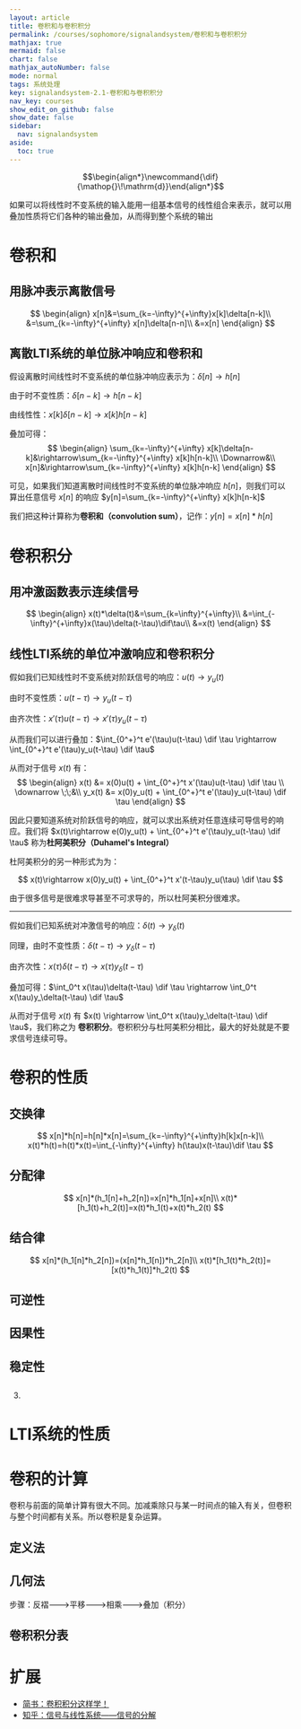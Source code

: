 ```yaml
---
layout: article
title: 卷积和与卷积积分
permalink: /courses/sophomore/signalandsystem/卷积和与卷积积分
mathjax: true
mermaid: false
chart: false
mathjax_autoNumber: false
mode: normal
tags: 系统处理
key: signalandsystem-2.1-卷积和与卷积积分
nav_key: courses
show_edit_on_github: false
show_date: false
sidebar:
  nav: signalandsystem
aside:
  toc: true
---
```


<!--more-->
$$\begin{align*}\newcommand{\dif}{\mathop{}\!\mathrm{d}}\end{align*}$$

如果可以将线性时不变系统的输入能用一组基本信号的线性组合来表示，就可以用叠加性质将它们各种的输出叠加，从而得到整个系统的输出

# 卷积和

## 用脉冲表示离散信号

$$
\begin{align}
x[n]&=\sum_{k=-\infty}^{+\infty}x[k]\delta[n-k]\\
&=\sum_{k=-\infty}^{+\infty} x[n]\delta[n-n]\\
&=x[n]
\end{align}
$$

## 离散LTI系统的单位脉冲响应和卷积和

假设离散时间线性时不变系统的单位脉冲响应表示为：$\delta[n]\rightarrow h[n]$

由于时不变性质：$\delta[n-k]\rightarrow h[n-k]$

由线性性：$x[k]\delta[n-k]\rightarrow x[k]h[n-k]$

叠加可得：
$$
\begin{align}
\sum_{k=-\infty}^{+\infty} x[k]\delta[n-k]&\rightarrow\sum_{k=-\infty}^{+\infty} x[k]h[n-k]\\
\Downarrow&\\
x[n]&\rightarrow\sum_{k=-\infty}^{+\infty} x[k]h[n-k]
\end{align}
$$

可见，如果我们知道离散时间线性时不变系统的单位脉冲响应 $h[n]$，则我们可以算出任意信号 $x[n]$ 的响应 $y[n]=\sum_{k=-\infty}^{+\infty} x[k]h[n-k]$

我们把这种计算称为**卷积和（convolution sum）**，记作：$y[n]=x[n]*h[n]$

# 卷积积分

## 用冲激函数表示连续信号

$$
\begin{align}
x(t)*\delta(t)&=\sum_{k=\infty}^{+\infty}\\
&=\int_{-\infty}^{+\infty}x(\tau)\delta(t-\tau)\dif\tau\\
&=x(t)
\end{align}
$$



## 线性LTI系统的单位冲激响应和卷积积分

假如我们已知线性时不变系统对阶跃信号的响应：$u(t)\rightarrow y_u(t)$

由时不变性质：$u(t-\tau) \rightarrow y_u(t-\tau)$

由齐次性：$x'(\tau)u(t-\tau) \rightarrow x'(\tau)y_u(t-\tau)$

从而我们可以进行叠加：$\int_{0^+}^t e'(\tau)u(t-\tau) \dif \tau \rightarrow \int_{0^+}^t e'(\tau)y_u(t-\tau) \dif \tau$

从而对于信号 $x(t)$ 有：
$$
\begin{align}
x(t) &= x(0)u(t) + \int_{0^+}^t x'(\tau)u(t-\tau) \dif \tau \\
\downarrow \;\;&\\
y_x(t) &= x(0)y_u(t) + \int_{0^+}^t e'(\tau)y_u(t-\tau) \dif \tau
\end{align}
$$

因此只要知道系统对阶跃信号的响应，就可以求出系统对任意连续可导信号的响应。我们将 $x(t)\rightarrow e(0)y_u(t) + \int_{0^+}^t e'(\tau)y_u(t-\tau) \dif \tau$ 称为**杜阿美积分（Duhamel's Integral）**

杜阿美积分的另一种形式为为：

$$
x(t)\rightarrow x(0)y_u(t) + \int_{0^+}^t x'(t-\tau)y_u(\tau) \dif \tau
$$

由于很多信号是很难求导甚至不可求导的，所以杜阿美积分很难求。

---

假如我们已知系统对冲激信号的响应：$\delta(t)\rightarrow y_\delta(t)$

同理，由时不变性质：$\delta(t-\tau) \rightarrow y_\delta(t-\tau)$

由齐次性：$x(\tau)\delta(t-\tau) \rightarrow x(\tau)y_\delta(t-\tau)$

叠加可得：$\int_0^t x(\tau)\delta(t-\tau) \dif \tau \rightarrow \int_0^t x(\tau)y_\delta(t-\tau) \dif \tau$

从而对于信号 $x(t)$ 有 $x(t) \rightarrow \int_0^t x(\tau)y_\delta(t-\tau) \dif \tau$，我们称之为 **卷积积分**。卷积积分与杜阿美积分相比，最大的好处就是不要求信号连续可导。

# 卷积的性质

## 交换律
$$
x[n]*h[n]=h[n]*x[n]=\sum_{k=-\infty}^{+\infty}h[k]x[n-k]\\
x(t)*h(t)=h(t)*x(t)=\int_{-\infty}^{+\infty} h(\tau)x(t-\tau)\dif \tau
$$

## 分配律

$$
x[n]*(h_1[n]+h_2[n])=x[n]*h_1[n]+x[n]\\
x(t)*[h_1(t)+h_2(t)]=x(t)*h_1(t)+x(t)*h_2(t)
$$

## 结合律

$$
x[n]*(h_1[n]*h_2[n])=(x[n]*h_1[n])*h_2[n]\\
x(t)*[h_1(t)*h_2(t)]=[x(t)*h_1(t)]*h_2(t)
$$

## 可逆性

## 因果性

## 稳定性

## 
3. 

# LTI系统的性质



# 卷积的计算

卷积与前面的简单计算有很大不同。加减乘除只与某一时间点的输入有关，但卷积与整个时间都有关系。所以卷积是复杂运算。

## 定义法



## 几何法

步骤：反褶--->平移--->相乘--->叠加（积分）

## 卷积积分表

# 扩展

* [简书：卷积积分这样学！](https://www.jianshu.com/p/61b21acf4b5d)
* [知乎：信号与线性系统——信号的分解](https://zhuanlan.zhihu.com/p/31921889)